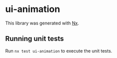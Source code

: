 # ui-animation

This library was generated with [Nx](https://nx.dev).

## Running unit tests

Run `nx test ui-animation` to execute the unit tests.
